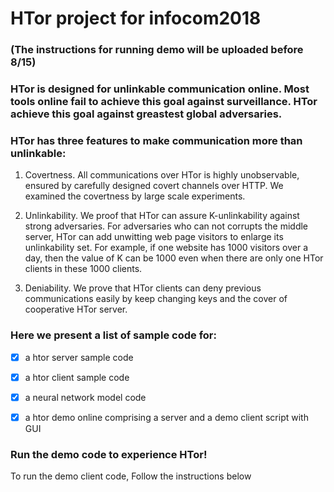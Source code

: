 # HTor project for infocom2018

### (The instructions for running demo will be uploaded before 8/15)

### HTor is designed for unlinkable communication online. Most tools online fail to achieve this goal against surveillance. HTor achieve this goal against greastest global adversaries.

### HTor has three features to make communication more than unlinkable:

1. Covertness. All communications over HTor is highly unobservable, ensured by carefully designed covert channels over HTTP. We examined the covertness by large scale experiments.

2. Unlinkability. We proof that HTor can assure K-unlinkability against strong adversaries. For adversaries who can not corrupts the middle server, HTor can add unwitting web page visitors to enlarge its unlinkability set. For example, if one website has 1000 visitors over a day, then the value of K can be 1000 even when there are only one HTor clients in these 1000 clients.

3. Deniability. We prove that HTor clients can deny previous communications easily by keep changing keys and the cover of cooperative HTor server.

### Here we present a list of sample code for:

- [x] a htor server sample code

- [x] a htor client sample code

- [x] a neural network model code

- [x] a htor demo online comprising a server and a demo client script with GUI


### Run the demo code to experience HTor!

To run the demo client code, Follow the instructions below
